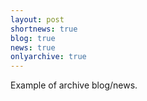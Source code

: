 ```yaml
---
layout: post
shortnews: true
blog: true
news: true
onlyarchive: true
---
```

Example of archive blog/news.